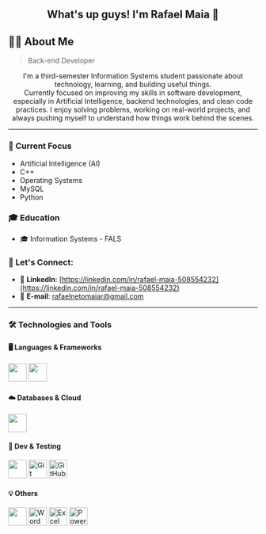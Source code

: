 <h2 align="center">What's up guys! I'm Rafael Maia 👋</h2>

## 👨‍💻 About Me

> Back-end Developer

<p align="center">I'm a third-semester Information Systems student passionate about technology, learning, and building useful things. <br>
  Currently focused on improving my skills in software development, especially in Artificial Intelligence, backend technologies, and clean code practices.
  I enjoy solving problems, working on real-world projects, and always pushing myself to understand how things work behind the scenes.</p>

---

### 💼 Current Focus
- Artificial Intelligence (AI)  
- C++  
- Operating Systems  
- MySQL  
- Python  

### 🎓 Education
- 🎓 Information Systems - FALS

### 💬 Let's Connect:

- 🔗 **LinkedIn**: [https://linkedin.com/in/rafael-maia-508554232](https://linkedin.com/in/rafael-maia-508554232)
- 📧 **E-mail**: [rafaelnetomaiar@gmail.com](mailto:rafaelnetomaiar@gmail.com)


---

### 🛠️ Technologies and Tools

#### 🖥️ Languages & Frameworks
<p>
  <img src="https://cdn.jsdelivr.net/gh/devicons/devicon/icons/python/python-original.svg" width="37" />
  <img src="https://cdn.jsdelivr.net/gh/devicons/devicon/icons/cplusplus/cplusplus-original.svg" width="37" />
</p>

#### ☁️ Databases & Cloud
<p>
  <img src="https://cdn.jsdelivr.net/gh/devicons/devicon/icons/mysql/mysql-original.svg" width="37" />
</p>

#### 🧪 Dev & Testing
<p>
  <img src="https://cdn.jsdelivr.net/gh/devicons/devicon/icons/vscode/vscode-original.svg" width="37" />
  <img src="https://cdn.jsdelivr.net/gh/devicons/devicon/icons/git/git-original.svg" width="37" title="Git" />
  <img src="https://cdn.jsdelivr.net/gh/devicons/devicon/icons/github/github-original.svg" width="37" title="GitHub" />
</p>

#### 💡 Others
<p>
  <img src="https://cdn.jsdelivr.net/gh/devicons/devicon/icons/windows8/windows8-original.svg" width="37" />
  <img src="https://img.icons8.com/color/48/microsoft-word-2019.png" width="37" title="Word"/>
  <img src="https://img.icons8.com/color/48/microsoft-excel-2019.png" width="37" title="Excel"/>
  <img src="https://img.icons8.com/color/48/microsoft-powerpoint-2019.png" width="37" title="PowerPoint"/>
</p>
